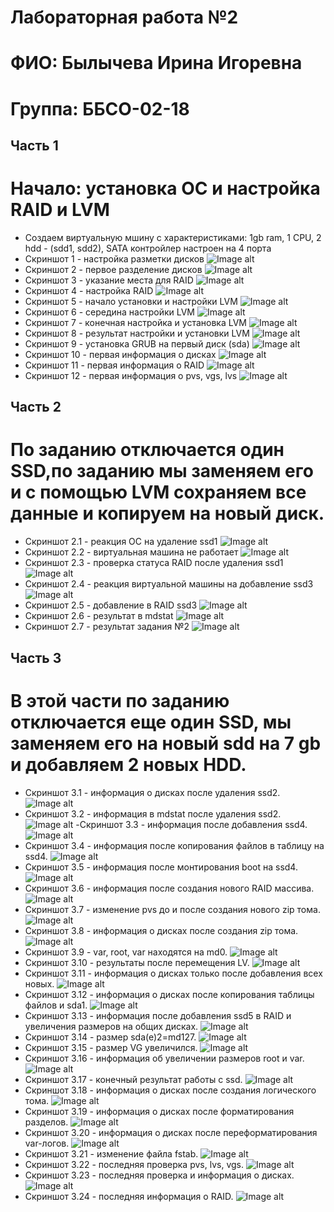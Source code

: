 # Лабораторная работа №2
# ФИО: Былычева Ирина Игоревна
# Группа: ББСО-02-18

## Часть 1
# Начало: установка ОС и настройка RAID и LVM
- Создаем виртуальную мшину с характеристиками: 1gb ram, 1 CPU, 2 hdd - (sdd1, sdd2), SATA контройлер настроен на 4 порта
- Скриншот 1 - настройка разметки дисков
![Image alt](https://github.com/IRA-OS/LAB/blob/master/lab2/screen/1.jpg)
- Скриншот 2 - первое разделение дисков
![Image alt](https://github.com/IRA-OS/LAB/blob/master/lab2/screen/2.jpg)
- Скриншот 3 - указание места для RAID
![Image alt](https://github.com/IRA-OS/LAB/blob/master/lab2/screen/3.jpg)
- Скриншот 4 - настройка RAID
![Image alt](https://github.com/IRA-OS/LAB/blob/master/lab2/screen/4.jpg)
- Скриншот 5 - начало установки и настройки LVM
![Image alt](https://github.com/IRA-OS/LAB/blob/master/lab2/screen/5.jpg)
- Скриншот 6 - середина настройки LVM
![Image alt](https://github.com/IRA-OS/LAB/blob/master/lab2/screen/6.jpg)
- Скриншот 7 - конечная настройка и установка LVM
![Image alt](https://github.com/IRA-OS/LAB/blob/master/lab2/screen/7.jpg)
- Скриншот 8 - результат настройки и установки LVM
![Image alt](https://github.com/IRA-OS/LAB/blob/master/lab2/screen/8.jpg)
- Скриншот 9 - установка GRUB на первый диск (sda)
![Image alt](https://github.com/IRA-OS/LAB/blob/master/lab2/screen/9.jpg)
- Скриншот 10 - первая информация о дисках
![Image alt](https://github.com/IRA-OS/LAB/blob/master/lab2/screen/10.jpg)
- Скриншот 11 - первая информация о RAID
![Image alt](https://github.com/IRA-OS/LAB/blob/master/lab2/screen/11.png)
- Скриншот 12 - первая информация о pvs, vgs, lvs
![Image alt](https://github.com/IRA-OS/LAB/blob/master/lab2/screen/12.png)

## Часть 2
# По заданию отключается один SSD,по заданию мы заменяем его и с помощью LVM сохраняем все данные и копируем на новый диск.
- Скриншот 2.1 - реакция ОС на удаление ssd1
![Image alt](https://github.com/IRA-OS/LAB/blob/master/lab2/screen/2.1.png)
- Скриншот 2.2 - виртуальная машина не работает
![Image alt](https://github.com/IRA-OS/LAB/blob/master/lab2/screen/2.2.png)
- Скриншот 2.3 - проверка статуса RAID после удаления ssd1
![Image alt](https://github.com/IRA-OS/LAB/blob/master/lab2/screen/2.3.png)
- Скриншот 2.4 - реакция виртуальной машины на добавление ssd3
![Image alt](https://github.com/IRA-OS/LAB/blob/master/lab2/screen/2.4.png)
- Скриншот 2.5 - добавление в RAID ssd3
![Image alt](https://github.com/IRA-OS/LAB/blob/master/lab2/screen/2.5.png)
- Скриншот 2.6 - результат в mdstat
![Image alt](https://github.com/IRA-OS/LAB/blob/master/lab2/screen/2.6.png)
- Скриншот 2.7 - результат задания №2
![Image alt](https://github.com/IRA-OS/LAB/blob/master/lab2/screen/2.7.png)

## Часть 3
# В этой части по заданию отключается еще один SSD, мы заменяем его на новый sdd на 7 gb и добавляем 2 новых HDD.
- Скриншот 3.1 - информация о дисках после удаления ssd2.
![Image alt](https://github.com/IRA-OS/LAB/blob/master/lab2/screen/3.1.png)
- Скриншот 3.2 - информация в mdstat после удаления ssd2.
![Image alt](https://github.com/IRA-OS/LAB/blob/master/lab2/screen/3.2.png)
-Скриншот 3.3 - информация после добавления ssd4.
![Image alt](https://github.com/IRA-OS/LAB/blob/master/lab2/screen/3.3.png)
- Скриншот 3.4 - информация после копирования файлов в таблицу на ssd4.
![Image alt](https://github.com/IRA-OS/LAB/blob/master/lab2/screen/3.4.png)
- Скриншот 3.5 - информация после монтирования boot на ssd4.
![Image alt](https://github.com/IRA-OS/LAB/blob/master/lab2/screen/3.5.png)
- Скриншот 3.6 - информация после создания нового RAID массива.
![Image alt](https://github.com/IRA-OS/LAB/blob/master/lab2/screen/3.6.png)
- Скриншот 3.7 - изменение pvs до и после создания нового zip тома.
![Image alt](https://github.com/IRA-OS/LAB/blob/master/lab2/screen/3.7.png)
- Скриншот 3.8 - информация о дисках после создания zip тома.
![Image alt](https://github.com/IRA-OS/LAB/blob/master/lab2/screen/3.8.png)
- Скриншот 3.9 - var, root, var находятся на md0.
![Image alt](https://github.com/IRA-OS/LAB/blob/master/lab2/screen/3.9.png)
- Скриншот 3.10 - результаты после перемещения LV.
![Image alt](https://github.com/IRA-OS/LAB/blob/master/lab2/screen/3.10.png)
- Скриншот 3.11 - информация о дисках только после добавления всех новых.
![Image alt](https://github.com/IRA-OS/LAB/blob/master/lab2/screen/3.11.png)
- Скриншот 3.12 - информация о дисках после копирования таблицы файлов и sda1.
![Image alt](https://github.com/IRA-OS/LAB/blob/master/lab2/screen/3.12.png)
- Скриншот 3.13 - информация после добавления ssd5 в RAID и увеличения размеров на общих дисках.
![Image alt](https://github.com/IRA-OS/LAB/blob/master/lab2/screen/3.13.png)
- Скриншот 3.14 - размер sda(e)2=md127.
![Image alt](https://github.com/IRA-OS/LAB/blob/master/lab2/screen/3.14.png)
- Скриншот 3.15 - размер VG увеличился.
![Image alt](https://github.com/IRA-OS/LAB/blob/master/lab2/screen/3.15.png)
- Скриншот 3.16 - информация об увеличении размеров root и var.
![Image alt](https://github.com/IRA-OS/LAB/blob/master/lab2/screen/3.16.png)
- Скриншот 3.17 - конечный результат работы с ssd.
![Image alt](https://github.com/IRA-OS/LAB/blob/master/lab2/screen/3.17.png)
- Скриншот 3.18 - информация о дисках после создания логического тома.
![Image alt](https://github.com/IRA-OS/LAB/blob/master/lab2/screen/3.18.png)
- Скриншот 3.19 - информация о дисках после форматирования разделов.
![Image alt](https://github.com/IRA-OS/LAB/blob/master/lab2/screen/3.19.png)
- Скриншот 3.20 - информация о дисках после переформатирования var-логов.
![Image alt](https://github.com/IRA-OS/LAB/blob/master/lab2/screen/3.20.png)
- Скриншот 3.21 - изменение файла fstab.
![Image alt](https://github.com/IRA-OS/LAB/blob/master/lab2/screen/3.21.png)
- Скриншот 3.22 - последняя проверка pvs, lvs, vgs.
![Image alt](https://github.com/IRA-OS/LAB/blob/master/lab2/screen/3.22.png)
- Скриншот 3.23 - последняя проверка и информация о дисках.
![Image alt](https://github.com/IRA-OS/LAB/blob/master/lab2/screen/3.23.png)
- Скриншот 3.24 - последняя информация о RAID.
![Image alt](https://github.com/IRA-OS/LAB/blob/master/lab2/screen/3.24.png)
